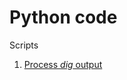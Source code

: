 <h1>Python code</h1>

<p>Scripts</p>

<ol>
  <li> <a href="tmp.znLD3oIudX"> Process <i>dig</i> output </a> </li>
</ol>

